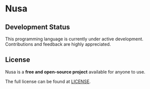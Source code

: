 # Nusa

## Development Status  
This programming language is currently under active development. Contributions and feedback are highly appreciated.  

## License 
Nusa is a **free and open-source project** available for anyone to use.  

The full license can be found at [LICENSE](https://github.com/nusa-lang/.github/blob/main/LICENSE).
